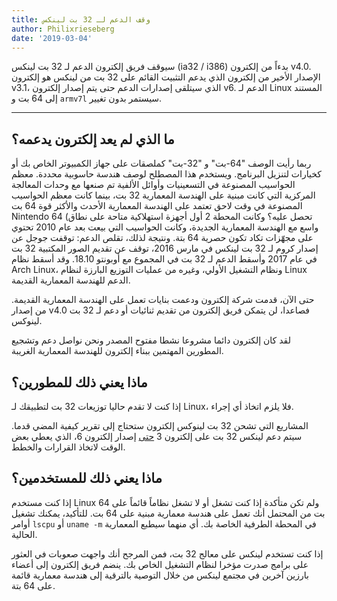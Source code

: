 ```yaml
---
title: وقف الدعم لـ 32 بت لينكس
author: Philixrieseberg
date: '2019-03-04'
---
```


سيوقف فريق إلكترون الدعم لـ 32 بت لينكس (ia32 / i386) بدءاً من إلكترون v4.0. الإصدار الأخير من إلكترون الذي يدعم التثبيت القائم على 32 بت من لينكس هو إلكترون v3.1، الذي سيتلقى إصدارات الدعم حتى يتم إصدار إلكترون v6. الدعم لـ Linux المستند إلى 64 بت و `armv7l` سيستمر بدون تغيير.

---

## ما الذي لم يعد إلكترون يدعمه؟

ربما رأيت الوصف "64-بت" و "32-بت" كملصقات على جهاز الكمبيوتر الخاص بك أو كخيارات لتنزيل البرنامج. ويستخدم هذا المصطلح لوصف هندسة حاسوبية محددة. معظم الحواسيب المصنوعة في التسعينيات وأوائل الألفية تم صنعها مع وحدات المعالجة المركزية التي كانت مبنية على الهندسة المعمارية 32 بت، بينما كانت معظم الحواسيب المصنوعة في وقت لاحق تعتمد على الهندسة المعمارية الأحدث والأكثر قوة 64 بت Nintendo 64 (تحصل عليه؟ وكانت المحطة 2 أول أجهزة استهلاكية متاحة على نطاق واسع مع الهندسة المعمارية الجديدة، وكانت الحواسيب التي بيعت بعد عام 2010 تحتوي على مجهّزات تكاد تكون حصرية 64 بتة. ونتيجة لذلك، تقلص الدعم: توقفت جوجل عن إصدار كروم لـ 32 بت لينكس في مارس 2016، توقف عن تقديم الصور المكتبية 32 بت في عام 2017 وأسقط الدعم لـ 32 بت في المجموع مع أوبونتو 18.10. وقد أسقط نظام Arch Linux، ونظام التشغيل الأولي، وغيره من عمليات التوزيع البارزة لنظام Linux الدعم للهندسة المعمارية القديمة.

حتى الآن، قدمت شركة إلكترون ودعمت بنايات تعمل على الهندسة المعمارية القديمة. من إصدار v4.0 فصاعدا، لن يتمكن فريق إلكترون من تقديم ثنائيات أو دعم لـ 32 بت لينوكس.

لقد كان إلكترون دائما مشروعا نشطا مفتوح المصدر ونحن نواصل دعم وتشجيع المطورين المهتمين ببناء إلكترون للهندسة المعمارية الغريبة.

## ماذا يعني ذلك للمطورين؟

إذا كنت لا تقدم حاليا توزيعات 32 بت لتطبيقك لـ Linux، فلا يلزم اتخاذ أي إجراء.

المشاريع التي تشحن 32 بت لينوكس إلكترون ستحتاج إلى تقرير كيفية المضي قدما. سيتم دعم لينكس 32 بت على إلكترون 3 [حتى](https://electronjs.org/docs/tutorial/support#supported-versions) إصدار إلكترون 6، الذي يعطي بعض الوقت لاتخاذ القرارات والخطط.

## ماذا يعني ذلك للمستخدمين؟

إذا كنت مستخدم Linux ولم تكن متأكدة إذا كنت تشغل أو لا تشغل نظاماً قائماً على 64 بت من المحتمل أنك تعمل على هندسة معمارية مبنية على 64 بت. للتأكيد، يمكنك تشغيل أوامر `lscpu` أو `uname -m` في المحطة الطرفية الخاصة بك. أي منهما سيطبع المعمارية الحالية.

إذا كنت تستخدم لينكس على معالج 32 بت، فمن المرجح أنك واجهت صعوبات في العثور على برامج صدرت مؤخرا لنظام التشغيل الخاص بك. ينضم فريق إلكترون إلى أعضاء بارزين آخرين في مجتمع لينكس من خلال التوصية بالترقية إلى هندسة معمارية قائمة على 64 بتة.
